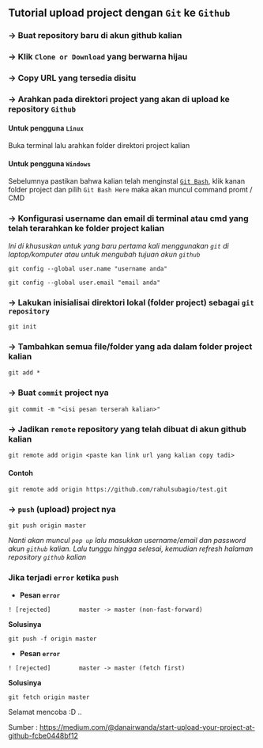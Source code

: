 ## Tutorial upload project dengan `Git` ke `Github`

### -> Buat repository baru di akun github kalian

### -> Klik `Clone or Download` yang berwarna hijau

### -> Copy URL yang tersedia disitu

### -> Arahkan pada direktori project yang akan di upload ke repository `Github`

#### Untuk pengguna `Linux`
Buka terminal lalu arahkan folder direktori project kalian

#### Untuk pengguna `Windows`
Sebelumnya pastikan bahwa kalian telah menginstal [`Git Bash`](https://git-scm.com/downloads), klik kanan folder project dan pilih `Git Bash Here` maka akan muncul command promt / CMD


### -> Konfigurasi username dan email di terminal atau cmd yang telah terarahkan ke folder project kalian

*Ini di khususkan untuk yang baru pertama kali menggunakan `git` di laptop/komputer atau untuk mengubah tujuan akun `github`*

```
git config --global user.name "username anda"
```

```
git config --global user.email "email anda"
```


### -> Lakukan inisialisai direktori lokal (folder project) sebagai `git repository`

```
git init
```


### -> Tambahkan semua file/folder yang ada dalam folder project kalian

```
git add *
```


### -> Buat `commit` project nya

```
git commit -m "<isi pesan terserah kalian>"
```


### -> Jadikan `remote` repository yang telah dibuat di akun github kalian

```
git remote add origin <paste kan link url yang kalian copy tadi>
```


#### Contoh

```
git remote add origin https://github.com/rahulsubagio/test.git
```


### -> `push` (upload) project nya

```
git push origin master
```

*Nanti akan muncul `pop up` lalu masukkan username/email dan password akun `github` kalian. Lalu tunggu hingga selesai, kemudian refresh halaman repository `github` kalian*


### Jika terjadi `error` ketika `push`

* **Pesan `error`**

```
! [rejected]        master -> master (non-fast-forward)
```

**Solusinya**

```
git push -f origin master
```

* **Pesan `error`**

```
! [rejected]        master -> master (fetch first)
```

**Solusinya**

```
git fetch origin master
```



Selamat mencoba :D ..

Sumber : https://medium.com/@danairwanda/start-upload-your-project-at-github-fcbe0448bf12
